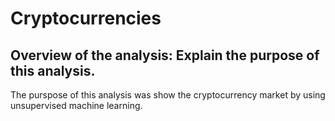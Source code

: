 # Cryptocurrencies

## Overview of the analysis: Explain the purpose of this analysis.
The purspose of this analysis was show the cryptocurrency market by using unsupervised machine learning.